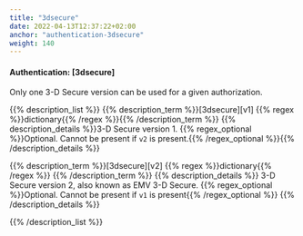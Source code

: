 ```yaml
---
title: "3dsecure"
date: 2022-04-13T12:37:22+02:00
anchor: "authentication-3dsecure"
weight: 140
---
```

#### Authentication: [3dsecure]

Only one 3-D Secure version can be used for a given authorization.

{{% description_list %}}
{{% description_term %}}[3dsecure][v1] {{% regex %}}dictionary{{% /regex %}}{{% /description_term %}}
{{% description_details %}}3-D Secure version 1.
{{% regex_optional %}}Optional. Cannot be present if `v2` is present.{{% /regex_optional %}}{{% /description_details %}}

{{% description_term %}}[3dsecure][v2] {{% regex %}}dictionary{{% /regex %}}
{{% /description_term %}}
{{% description_details %}}
3-D Secure version 2, also known as EMV 3-D Secure.
{{% regex_optional %}}Optional. Cannot be present if `v1` is present{{% /regex_optional %}}
{{% /description_details %}}

{{% /description_list %}}
